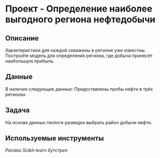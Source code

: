 # Проект - Определение наиболее выгодного региона нефтедобычи

## Описание

 Характеристики для каждой скважины в регионе уже известны. Постройте модель для определения региона, где добыча принесёт наибольшую прибыль. 


## Данные

В наличии следующие данные:
Предоставлены пробы нефти в трёх регионах.


## Задача

На основе данных геологи разведки выбрать район добычи нефти.

## Используемые инструменты
*Pandas Scikit-learn бутстреп*

